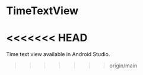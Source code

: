 # TimeTextView
<<<<<<< HEAD
=======
Time text view available in Android Studio.
>>>>>>> origin/main

